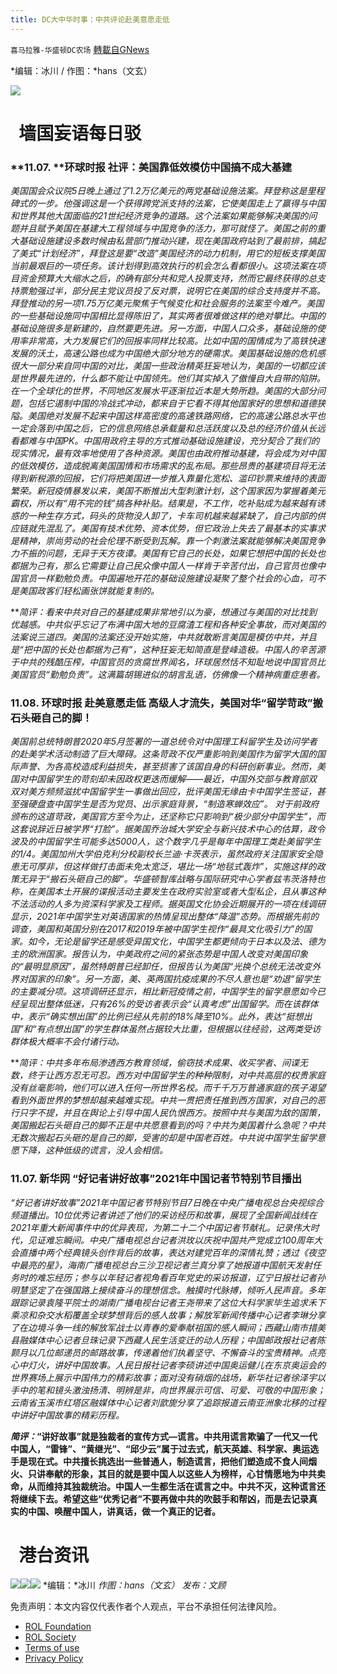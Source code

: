 ```yaml
---
title: DC大中华时事：中共评论赴美意愿走低
---
```

`喜马拉雅-华盛顿DC农场` [轉載自GNews](https://gnews.org/zh-hans/1647929/)

*编辑：冰川 / 作图：*hans（文玄）

![](http://himalayawashingtondc.org/wp-content/uploads/2021/08/ScreenShot-2021-08-01-at-17.25.09@2x.png)

#   墙国妄语每日驳

### **11.07. **环球时报 社评：美国靠低效模仿中国搞不成大基建

*美国国会众议院5日晚上通过了1.2万亿美元的两党基础设施法案。拜登称这是里程碑式的一步。他强调这是一个获得跨党派支持的法案，它使美国走上了赢得与中国和世界其他大国面临的21世纪经济竞争的道路。这个法案如果能够解决美国的问题并且赋予美国在基建大工程领域与中国竞争的活力，那可就怪了。美国之前的重大基础设施建设多数时候由私营部门推动兴建，现在美国政府站到了最前排，搞起了美式“计划经济”，拜登这是要“改造”美国经济的动力机制，用它的短板支撑美国当前最艰巨的一项任务。该计划得到高效执行的机会怎么看都很小。这项法案在项目资金预算大大缩水之后，的确有部分共和党人投票支持，然而它最终获得的总支持票勉强过半，部分民主党议员投了反对票，说明它在美国的综合支持度并不高。拜登推动的另一项1.75万亿美元聚焦于气候变化和社会服务的法案至今难产。美国的一些基础设施同中国相比显得陈旧了，其实两者很难做这样的绝对攀比。中国的基础设施很多是新建的，自然要更先进。另一方面，中国人口众多，基础设施的使用率非常高，大力发展它们的回报率同样比较高。比如中国的国情成为了高铁快速发展的沃土，高速公路也成为中国绝大部分地方的硬需求。美国基础设施的危机感很大一部分来自同中国的对比，美国一些政治精英狂妄地认为，美国的一切都应该是世界最先进的，什么都不能让中国领先。他们其实掉入了傲慢自大自带的陷阱。在一个全球化的世界，不同地区发展水平逐渐拉近本是大势所趋。美国的大部分问题，包括它遏制中国的冷战式冲动，都来自于它看不得其他国家好的思想和道德狭隘。美国绝对发展不起来中国这样高密度的高速铁路网络，它的高速公路总水平也一定会落到中国之后，它的信息网络总承载量和总活跃度以及总的经济价值从长远看都难与中国PK。中国用政府主导的方式推动基础设施建设，充分契合了我们的现实情况，最有效率地使用了各种资源。美国也由政府推动基建，将会成为对中国的低效模仿，造成脱离美国国情和市场需求的乱布局。那些昂贵的基建项目将无法得到新税源的回报，它们将把美国进一步推入靠量化宽松、滥印钞票来维持的表面繁荣。新冠疫情暴发以来，美国不断推出大型刺激计划，这个国家因为掌握着美元霸权，所以有“用不完的钱”搞各种补贴。结果是，不工作，吃补贴成为越来越有诱惑的一种生存方式，码头的货物没人卸了，卡车司机越来越紧缺了，自己内部的供应链就先混乱了。美国有技术优势、资本优势，但它政治上失去了最基本的实事求是精神，崇尚劳动的社会伦理不断受到瓦解。靠一个刺激法案就能够解决美国竞争力不振的问题，无异于天方夜谭。美国有它自己的长处，如果它想把中国的长处也都据为己有，那么它需要让自己民众像中国人一样肯于辛苦付出，自己官员也像中国官员一样勤勉负责。中国遍地开花的基础设施建设凝聚了整个社会的心血，可不是美国政客们轻松画张饼就能复制的。*

***简评：*看来中共对自己的基建成果非常地引以为豪，想通过与美国的对比找到优越感。中共似乎忘记了布满中国大地的豆腐渣工程和各种安全事故，而对美国的法案说三道四。美国的法案还没开始实施，中共就敢断言美国是模仿中共，并且是“把中国的长处也都据为己有”，这种狂妄无知简直是登峰造极。中国人的辛苦源于中共的残酷压榨，中国官员的贪腐世界闻名，环球居然恬不知耻地说中国官员比美国官员“勤勉负责”。这满篇胡锡进似的胡言乱语，仿佛像一个精神病重症患者。**

### 11.08. 环球时报 赴美意愿走低 高级人才流失，美国对华“留学苛政”搬石头砸自己的脚！

*美国前总统特朗普2020年5月签署的一道总统令对中国理工科留学生及访问学者的赴美学术活动制造了巨大障碍。这条苛政不仅严重影响到美国作为留学大国的国际声誉、为各高校造成利益损失，甚至损害了该国自身的科研创新事业。然而，美国对中国留学生的苛刻却未因政权更迭而缓解——最近，中国外交部与教育部双双对美方频频滋扰中国留学生一事做出回应，批评美国无缘由卡中国学生签证，甚至强硬盘查中国学生是否为党员、出示家庭背景，“制造寒蝉效应”。
对于前政府颁布的这道苛政，美国官方至今为止，还坚称它只影响到“极少部分中国学生”，而这套说辞近日被学界“打脸”。据美国乔治城大学安全与新兴技术中心的估算，政令波及的中国留学生可能多达5000人，这个数字几乎是每年中国理工类赴美留学生的1/4。美国加州大学伯克利分校副校长兰迪·卡茨表示，虽然政府关注国家安全隐患无可厚非，但这样做打击面未免太宽泛，堪比一场“地毯式轰炸”，实施这样的政策无异于“搬石头砸自己的脚”。华盛顿智库战略与国际研究中心学者兹韦茨洛特也称，在美国本土开展的谍报活动主要发生在政府实验室或者大型私企，且从事这种不法活动的人多为资深科学家及工程师。据英国文化协会近期展开的一项在线调研显示，2021年中国学生对英语国家的热情呈现出整体“降温”态势。而根据先前的调查，美国和英国分别在2017和2019年被中国学生视作“最具文化吸引力”的国家。如今，无论是留学还是感受异国文化，中国学生都更倾向于日本以及法、德为主的欧洲国家。报告认为，中美政府之间的紧张态势是中国人改变对美国印象的“最明显原因”，虽然特朗普已经卸任，但报告认为美国“光换个总统无法改变外界对国家的印象”。另一方面，美、英两国抗疫成果的不尽人意也是“劝退”留学生的主要减分项。这项调研还显示，相比新冠疫情之前，中国学生的留学意愿如今已经呈现出整体低迷，只有26%的受访者表示会“认真考虑”出国留学。而在该群体中，表示“确实想出国”的比例已经从先前的18%降至10%。此外，表达“挺想出国”和“有点想出国”的学生群体虽然占据较大比重，但根据以往经验，这两类受访群体极大概率不会付诸行动。*

***简评：*中共多年布局渗透西方教育领域，偷窃技术成果、收买学者、间谍无数，终于让西方忍无可忍。西方对中国留学生的种种限制，对中共高层的权贵家庭没有丝毫影响，他们可以进入任何一所世界名校。而千千万万普通家庭的孩子渴望看到外面世界的梦想却越来越难实现。中共一贯把责任推到西方国家，对自己的恶行只字不提，并且在舆论上引导中国人民仇恨西方。按照中共与美国为敌的国策，美国搬起石头砸自己的脚不正是中共愿意看到的吗？中共为美国着什么急呢？中共无数次搬起石头砸的是自己的脚，受害的却是中国老百姓。中共说中国学生留学意愿下降，这种低级的谎言，没人会相信。**

### 11.07. 新华网 **“好记者讲好故事”2021年中国记者节特别节目播出**

*“好记者讲好故事”2021年中国记者节特别节目7日晚在中央广播电视总台央视综合频道播出。10位优秀记者讲述了他们的采访经历和故事，展现了全国新闻战线在2021年重大新闻事件中的优异表现，为第二十二个中国记者节献礼。记录伟大时代，见证难忘瞬间。中央广播电视总台记者洪玫以庆祝中国共产党成立100周年大会直播中两个经典镜头创作背后的故事，表达对建党百年的深情礼赞；透过《夜空中最亮的星》，海南广播电视总台三沙卫视记者兰真分享了她报道中国航天发射任务时的难忘经历；参与以年轻记者视角看百年党史的采访报道，辽宁日报社记者孙明慧坚定了在强国路上接续奋斗的理想信念。触摸时代脉搏，倾听人民声音。多年跟踪记录袁隆平院士的湖南广播电视台记者王尧带来了这位大科学家毕生追求禾下乘凉和杂交水稻覆盖全球梦想背后的感人故事；解放军新闻传播中心记者李琳分享了在边境斗争一线的解放军战士以青春的爱奉献祖国的感人瞬间；西藏山南市措美县融媒体中心记者旦珠记录下西藏人民生活变迁的动人历程；中国邮政报社记者陈颢月以几位邮递员的邮路故事，传递着他们执着坚守、不懈奋斗的宝贵精神。点亮心中灯火，讲好中国故事。人民日报社记者李硕讲述中国奥运健儿在东京奥运会的世界赛场上展示中国伟力的精彩故事；面对没有硝烟的战场，新华社记者徐泽宇以手中的笔和镜头激浊扬清、明辨是非，向世界展示可信、可爱、可敬的中国形象；云南省玉溪市红塔区融媒体中心记者刘歆旎分享了追踪报道云南亚洲象北移的过程中讲好中国故事的精彩历程。*

***简评：*“讲好故事”就是独裁者的宣传方式—谎言。中共用谎言欺骗了一代又一代中国人，“雷锋”、“黄继光”、“邱少云”属于过去式，航天英雄、科学家、奥运选手是现在式。中共擅长挑选出一些普通人，制造谎言，把他们塑造成不食人间烟火、只讲奉献的形象，其目的就是要中国人以这些人为榜样，心甘情愿地为中共卖命，从而维持其独裁统治。中国人一生都生活在谎言之中。中共不灭，这种谎言还将继续下去。希望这些“优秀记者”不要再做中共的吹鼓手和帮凶，而是去记录真实的中国、唤醒中国人，讲真话，做一个真正的记者。**

#   港台资讯
![](https://media.discordapp.net/attachments/858887785507323904/907156196522356766/1.PNG?width=1043&amp;height=586)![](https://media.discordapp.net/attachments/858887785507323904/907156230173245440/2.PNG?width=1043&amp;height=586)![](https://media.discordapp.net/attachments/858887785507323904/907156301627412490/3.PNG?width=1043&amp;height=586)
*编辑：*冰川
*作图：hans（文玄）
发布：文顾*

 

免责声明：本文内容仅代表作者个人观点，平台不承担任何法律风险。

- [ROL Foundation](https://rolfoundation.org/)
- [ROL Society](https://rolsociety.org/)
- [Terms of use](https://gnews.org/terms-of-use-3/)
- [Privacy Policy](https://gnews.org/privacy-policy/)
